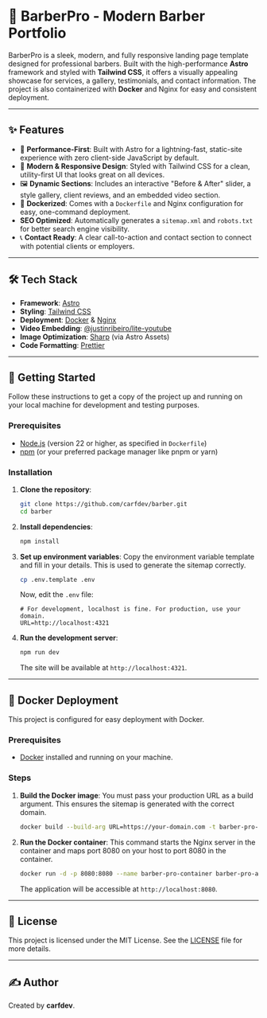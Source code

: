 # 💈 BarberPro - Modern Barber Portfolio

BarberPro is a sleek, modern, and fully responsive landing page template designed for professional barbers. Built with the high-performance **Astro** framework and styled with **Tailwind CSS**, it offers a visually appealing showcase for services, a gallery, testimonials, and contact information. The project is also containerized with **Docker** and Nginx for easy and consistent deployment.

---

## ✨ Features

- 🚀 **Performance-First**: Built with Astro for a lightning-fast, static-site experience with zero client-side JavaScript by default.
- 🎨 **Modern & Responsive Design**: Styled with Tailwind CSS for a clean, utility-first UI that looks great on all devices.
- 🖼️ **Dynamic Sections**: Includes an interactive "Before & After" slider, a style gallery, client reviews, and an embedded video section.
- 🐳 **Dockerized**: Comes with a `Dockerfile` and Nginx configuration for easy, one-command deployment.
- **SEO Optimized**: Automatically generates a `sitemap.xml` and `robots.txt` for better search engine visibility.
- 📞 **Contact Ready**: A clear call-to-action and contact section to connect with potential clients or employers.

---

## 🛠️ Tech Stack

- **Framework**: [Astro](https://astro.build/)
- **Styling**: [Tailwind CSS](https://tailwindcss.com/)
- **Deployment**: [Docker](https://www.docker.com/) & [Nginx](https://www.nginx.com/)
- **Video Embedding**: [@justinribeiro/lite-youtube](https://github.com/justinribeiro/lite-youtube)
- **Image Optimization**: [Sharp](https://sharp.pixelplumbing.com/) (via Astro Assets)
- **Code Formatting**: [Prettier](https://prettier.io/)

---

## 🚀 Getting Started

Follow these instructions to get a copy of the project up and running on your local machine for development and testing purposes.

### Prerequisites

- [Node.js](https://nodejs.org/) (version 22 or higher, as specified in `Dockerfile`)
- [npm](https://www.npmjs.com/) (or your preferred package manager like pnpm or yarn)

### Installation

1.  **Clone the repository**:

    ```bash
    git clone https://github.com/carfdev/barber.git
    cd barber
    ```

2.  **Install dependencies**:

    ```bash
    npm install
    ```

3.  **Set up environment variables**:
    Copy the environment variable template and fill in your details. This is used to generate the sitemap correctly.

    ```bash
    cp .env.template .env
    ```

    Now, edit the `.env` file:

    ```env
    # For development, localhost is fine. For production, use your domain.
    URL=http://localhost:4321
    ```

4.  **Run the development server**:
    ```bash
    npm run dev
    ```
    The site will be available at `http://localhost:4321`.

---

## 🐳 Docker Deployment

This project is configured for easy deployment with Docker.

### Prerequisites

- [Docker](https://www.docker.com/products/docker-desktop/) installed and running on your machine.

### Steps

1.  **Build the Docker image**:
    You must pass your production URL as a build argument. This ensures the sitemap is generated with the correct domain.

    ```bash
    docker build --build-arg URL=https://your-domain.com -t barber-pro-app .
    ```

2.  **Run the Docker container**:
    This command starts the Nginx server in the container and maps port 8080 on your host to port 8080 in the container.
    ```bash
    docker run -d -p 8080:8080 --name barber-pro-container barber-pro-app
    ```
    The application will be accessible at `http://localhost:8080`.

---

## 📜 License

This project is licensed under the MIT License. See the [LICENSE](LICENSE) file for more details.

---

## ✍️ Author

Created by **carfdev**.
